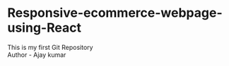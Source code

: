 # Responsive-ecommerce-webpage-using-React
This is my first Git Repository
<br>
Author - Ajay kumar
